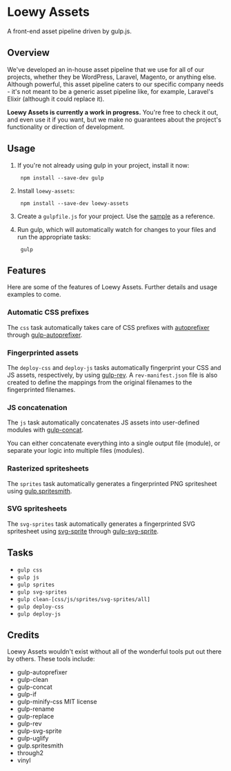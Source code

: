 # Loewy Assets

A front-end asset pipeline driven by gulp.js.

## Overview

We've developed an in-house asset pipeline that we use for all of our projects, whether they be WordPress, Laravel, Magento, or anything else. Although powerful, this asset pipeline caters to our specific company needs - it's not meant to be a generic asset pipeline like, for example, Laravel's Elixir (although it could replace it).

**Loewy Assets is currently a work in progress.** You're free to check it out, and even use it if you want, but we make no guarantees about the project's functionality or direction of development.

## Usage

1. If you're not already using gulp in your project, install it now:

		npm install --save-dev gulp

2. Install `loewy-assets`:

		npm install --save-dev loewy-assets

3. Create a `gulpfile.js` for your project. Use the [sample](gulpfile.sample.js) as a reference.

4. Run gulp, which will automatically watch for changes to your files and run the appropriate tasks:

		gulp

## Features

Here are some of the features of Loewy Assets. Further details and usage examples to come.

### Automatic CSS prefixes

The `css` task automatically takes care of CSS prefixes with [autoprefixer](https://www.npmjs.com/package/autoprefixer) through [gulp-autoprefixer](https://www.npmjs.com/package/gulp-autoprefixer).

### Fingerprinted assets

The `deploy-css` and `deploy-js` tasks automatically fingerprint your CSS and JS assets, respectively, by using [gulp-rev](https://www.npmjs.com/package/gulp-rev). A `rev-manifest.json` file is also created to define the mappings from the original filenames to the fingerprinted filenames.

### JS concatenation

The `js` task automatically concatenates JS assets into user-defined modules with [gulp-concat](https://www.npmjs.com/package/gulp-concat).

You can either concatenate everything into a single output file (module), or separate your logic into multiple files (modules).

### Rasterized spritesheets

The `sprites` task automatically generates a fingerprinted PNG spritesheet using [gulp.spritesmith](https://www.npmjs.com/package/gulp.spritesmith).

### SVG spritesheets

The `svg-sprites` task automatically generates a fingerprinted SVG spritesheet using [svg-sprite](https://www.npmjs.com/package/svg-sprite) through [gulp-svg-sprite](https://www.npmjs.com/package/gulp-svg-sprite).

## Tasks

- `gulp css`
- `gulp js`
- `gulp sprites`
- `gulp svg-sprites`
- `gulp clean-[css/js/sprites/svg-sprites/all]`
- `gulp deploy-css`
- `gulp deploy-js`

## Credits

Loewy Assets wouldn't exist without all of the wonderful tools put out there by others. These tools include:

- gulp-autoprefixer
- gulp-clean
- gulp-concat
- gulp-if
- gulp-minify-css MIT license
- gulp-rename
- gulp-replace
- gulp-rev
- gulp-svg-sprite
- gulp-uglify
- gulp.spritesmith
- through2
- vinyl
